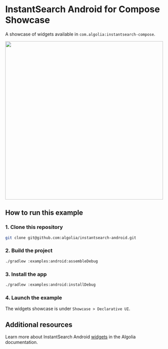 # InstantSearch Android for Compose Showcase

A showcase of widgets available in `com.algolia:instantsearch-compose`.

<img src="/docs/img/showcase/showcase-compose.gif" width="500"/>

## How to run this example

### 1. Clone this repository

```sh
git clone git@github.com:algolia/instantsearch-android.git
```

### 2. Build the project

```sh
./gradlew :examples:android:assembleDebug
```

### 3. Install the app

```sh
./gradlew :examples:android:installDebug
```

### 4. Launch the example

The widgets showcase is under `Showcase > Declarative UI`.

## Additional resources
Learn more about InstantSearch Android [widgets](https://www.algolia.com/doc/guides/building-search-ui/widgets/showcase/android/) in the Algolia documentation.
